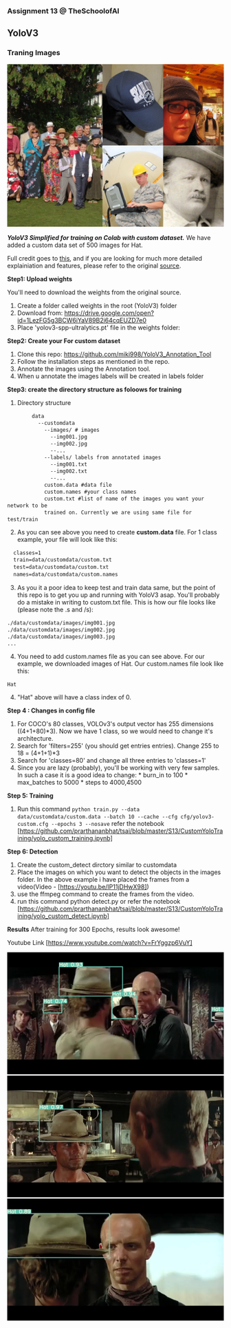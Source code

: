 ### Assignment 13 @ TheSchoolofAI
## YoloV3

### Traning Images
![alt text](https://github.com/prarthananbhat/tsai/blob/master/S13/CustomYoloTraining/train_images_sample%20(1).jpg?raw=true")


***YoloV3 Simplified for training on Colab with custom dataset.***
We have added a custom data set of 500 images for Hat. 

Full credit goes to [this](https://github.com/ultralytics/yolov3), and if you are looking for much more detailed explainiation and features, please refer to the original [source](https://github.com/ultralytics/yolov3). 

**Step1: Upload weights**

You'll need to download the weights from the original source. 
   1. Create a folder called weights in the root (YoloV3) folder
   1. Download from: https://drive.google.com/open?id=1LezFG5g3BCW6iYaV89B2i64cqEUZD7e0
   1. Place 'yolov3-spp-ultralytics.pt' file in the weights folder:

**Step2: Create your For custom dataset**
   1. Clone this repo: https://github.com/miki998/YoloV3_Annotation_Tool
   2. Follow the installation steps as mentioned in the repo. 
   3. Annotate the images using the Annotation tool. 
   4. When u annotate the images labels will be created in labels folder

**Step3: create the directory structure as foloows for training**
   1. Directory structure
```
        data
          --customdata
            --images/ # images
              --img001.jpg
              --img002.jpg
              --...
            --labels/ labels from annotated images
              --img001.txt
              --img002.txt
              --...
            custom.data #data file
            custom.names #your class names
            custom.txt #list of name of the images you want your network to be
            trained on. Currently we are using same file for test/train
```
  2. As you can see above you need to create **custom.data** file. For 1 class example, your file will look like this:
```2
  classes=1
  train=data/customdata/custom.txt
  test=data/customdata/custom.txt 
  names=data/customdata/custom.names
```
  3. As you it a poor idea to keep test and train data same, but the point of this repo is to get you up and running with YoloV3 asap. You'll probably do a mistake in writing to custom.txt file. This is how our file looks like (please note the .s and /s):

```
./data/customdata/images/img001.jpg
./data/customdata/images/img002.jpg
./data/customdata/images/img003.jpg
...
```
  4. You need to add custom.names file as you can see above. For our example, we downloaded images of Hat. Our custom.names file look like this:

```
Hat
```
4. "Hat" above will have a class index of 0. 

**Step 4 : Changes in config file**

   1. For COCO's 80 classes, VOLOv3's output vector has 255 dimensions ((4+1+80)*3). Now we have 1 class, so we would need to change it's architecture.
   2. Search for 'filters=255' (you should get entries entries). Change 255 to 18 = (4+1+1)*3
   3. Search for 'classes=80' and change all three entries to 'classes=1'
   4. Since you are lazy (probably), you'll be working with very few samples. In such a case it is a good idea to change:
     * burn_in to 100
     * max_batches to 5000
     * steps to 4000,4500

**Step 5: Training**

   1. Run this command `python train.py --data data/customdata/custom.data --batch 10 --cache --cfg cfg/yolov3-custom.cfg --epochs 3 --nosave`
   refer the notebook [https://github.com/prarthananbhat/tsai/blob/master/S13/CustomYoloTraining/yolo_custom_training.ipynb]

**Step 6: Detection**

   1. Create the custom_detect dirctory similar to customdata
   2. Place the images on which you want to detect the objects in the images folder. In the above example i have placed the frames from a video(Video - [https://youtu.be/IP11jDHwX98])
   3. use the ffmpeg command to create the frames from the video.
   4. run this command python detect.py or refer the notebook [https://github.com/prarthananbhat/tsai/blob/master/S13/CustomYoloTraining/yolo_custom_detect.ipynb]

**Results**
After training for 300 Epochs, results look awesome!

Youtube Link [https://www.youtube.com/watch?v=FrYggzp6VuY]

![alt text](https://github.com/prarthananbhat/tsai/blob/master/S13/CustomYoloTraining/YoloV3/output/image-000795.jpg?raw=true)
![alt text](https://github.com/prarthananbhat/tsai/blob/master/S13/CustomYoloTraining/YoloV3/output/image-000500.jpg?raw=true)
![alt text](https://github.com/prarthananbhat/tsai/blob/master/S13/CustomYoloTraining/YoloV3/output/image-000580.jpg?raw=true)



